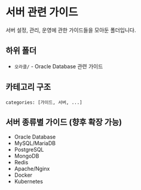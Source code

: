 # 서버 관련 가이드

서버 설정, 관리, 운영에 관한 가이드들을 모아둔 폴더입니다.

## 하위 폴더
- `오라클/` - Oracle Database 관련 가이드

## 카테고리 구조
```
categories: [가이드, 서버, ...]
```

## 서버 종류별 가이드 (향후 확장 가능)
- Oracle Database
- MySQL/MariaDB
- PostgreSQL
- MongoDB
- Redis
- Apache/Nginx
- Docker
- Kubernetes